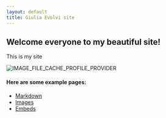 ```yaml
---
layout: default
title: Giulia Evolvi site
---
```


## Welcome everyone to my beautiful site!

This is my site 

![IMAGE_FILE_CACHE_PROFILE_PROVIDER](https://github.com/user-attachments/assets/c42305ae-07cd-40ee-94a6-9f196a5f9c88)


#### Here are some example pages:

- [Markdown](02-markdown-examples)
- [Images](03-images-examples)
- [Embeds](04-embeds-examples)
